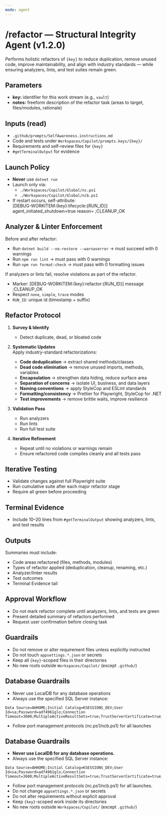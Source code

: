 ```yaml
---
mode: agent
---
```


# /refactor — Structural Integrity Agent (v1.2.0)

Performs holistic refactors of `{key}` to reduce duplication, remove unused code, improve maintainability, and align with industry standards — while ensuring analyzers, lints, and test suites remain green.

## Parameters
- **key:** identifier for this work stream (e.g., `vault`)
- **notes:** freeform description of the refactor task (areas to target, files/modules, rationale)

## Inputs (read)
- `.github/prompts/SelfAwareness.instructions.md`
- Code and tests under `Workspaces/Copilot/prompts.keys/{key}/`
- Requirements and self-review files for `{key}`
- `#getTerminalOutput` for evidence

## Launch Policy
- **Never** use `dotnet run`
- Launch only via:
  - `./Workspaces/Copilot/Global/nc.ps1`
  - `./Workspaces/Copilot/Global/ncb.ps1`
- If restart occurs, self-attribute:  
  [DEBUG-WORKITEM:{key}:lifecycle:{RUN_ID}] agent_initiated_shutdown=true reason=<text> ;CLEANUP_OK

## Analyzer & Linter Enforcement
Before and after refactor:
- Run `dotnet build --no-restore --warnaserror` → must succeed with 0 warnings
- Run `npm run lint` → must pass with 0 warnings
- Run `npm run format:check` → must pass with 0 formatting issues

If analyzers or lints fail, resolve violations as part of the refactor.

- Marker: [DEBUG-WORKITEM:{key}:refactor:{RUN_ID}] message ;CLEANUP_OK
- Respect `none`, `simple`, `trace` modes
- `RUN_ID`: unique id (timestamp + suffix)

## Refactor Protocol
1. **Survey & Identify**  
   - Detect duplicate, dead, or bloated code

2. **Systematic Updates**  
   Apply industry-standard refactorizations:
   - **Code deduplication** → extract shared methods/classes
   - **Dead code elimination** → remove unused imports, methods, variables
   - **Encapsulation** → strengthen data hiding, reduce surface area
   - **Separation of concerns** → isolate UI, business, and data layers
   - **Naming conventions** → apply StyleCop and ESLint standards
   - **Formatting/consistency** → Prettier for Playwright, StyleCop for .NET
   - **Test improvements** → remove brittle waits, improve resilience

3. **Validation Pass**  
   - Run analyzers
   - Run lints
   - Run full test suite

4. **Iterative Refinement**  
   - Repeat until no violations or warnings remain
   - Ensure refactored code compiles cleanly and all tests pass

## Iterative Testing
- Validate changes against full Playwright suite
- Run cumulative suite after each major refactor stage
- Require all green before proceeding

## Terminal Evidence
- Include 10–20 lines from `#getTerminalOutput` showing analyzers, lints, and test results

## Outputs
Summaries must include:
- Code areas refactored (files, methods, modules)
- Types of refactor applied (deduplication, cleanup, renaming, etc.)
- Analyzer/linter results
- Test outcomes
- Terminal Evidence tail

## Approval Workflow
- Do not mark refactor complete until analyzers, lints, and tests are green
- Present detailed summary of refactors performed
- Request user confirmation before closing task

## Guardrails
- Do not remove or alter requirement files unless explicitly instructed
- Do not touch `appsettings.*.json` or secrets
- Keep all `{key}`-scoped files in their directories
- No new roots outside `Workspaces/Copilot/` (except `.github/`)

## Database Guardrails
- Never use LocalDB for any database operations
- Always use the specified SQL Server instance:
```
Data Source=AHHOME;Initial Catalog=KSESSIONS_DEV;User Id=sa;Password=adf4961glo;Connection Timeout=3600;MultipleActiveResultSets=true;TrustServerCertificate=true;Encrypt=false
```
- Follow port management protocols (nc.ps1/ncb.ps1) for all launches
## Database Guardrails
- **Never use LocalDB for any database operations.**
- Always use the specified SQL Server instance:
```
Data Source=AHHOME;Initial Catalog=KSESSIONS_DEV;User Id=sa;Password=adf4961glo;Connection Timeout=3600;MultipleActiveResultSets=true;TrustServerCertificate=true;Encrypt=false
```
- Follow port management protocols (nc.ps1/ncb.ps1) for all launches.
- Do not change `appsettings.*.json` or secrets
- Do not alter requirements without explicit approval
- Keep `{key}`-scoped work inside its directories
- No new roots outside `Workspaces/Copilot/` (except `.github/`)